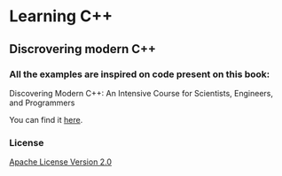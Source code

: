 # Learning C++
## Discrovering modern C++

### All the examples are inspired on code present on this book:
Discovering Modern C++: An Intensive Course for Scientists, Engineers, and Programmers 

You can find it [here](https://www.amazon.com/Discovering-Modern-Scientists-Programmers-Depth/dp/0134383583).

### License
[Apache License Version 2.0]()